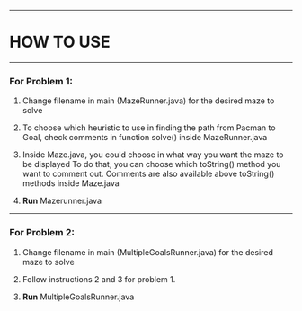 ***
# HOW TO USE
***
### For Problem 1:

1) Change filename in main (MazeRunner.java) for the desired maze to solve

2) To choose which heuristic to use in finding the path from Pacman to Goal,
  check comments in function solve() inside MazeRunner.java
  
3) Inside Maze.java, you could choose in what way you want the maze to be displayed
	To do that, you can choose which toString() method you want to comment out.
	Comments are also available above toString() methods inside Maze.java
	
4) **Run** Mazerunner.java
***
### For Problem 2:
1) Change filename in main (MultipleGoalsRunner.java) for the desired maze to solve

1) Follow instructions 2 and 3 for problem 1.

2) **Run** MultipleGoalsRunner.java
